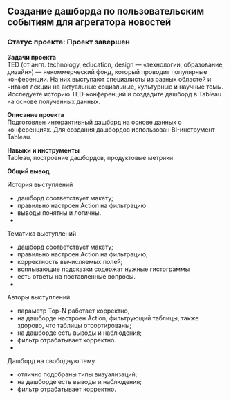 ## Создание дашборда по пользовательским событиям для агрегатора новостей

### **Статус проекта**: Проект завершен 

**Задачи проекта**   
TED (от англ. technology, education, design — «технологии, образование, дизайн») — некоммерческий фонд, который проводит популярные конференции. На них выступают специалисты из разных областей и читают лекции на актуальные социальные, культурные и научные темы. Исследуете историю TED-конференций и создадите дашборд в Tableau на основе полученных данных.

**Описание проекта**   
Подготовлен интерактивный дашборд на основе данных о конференциях. Для создания дашбордов использован BI-инструмент Tableau.

**Навыки и инструменты**   
Tableau, построение дашбордов, продуктовые метрики

**Общий вывод**   

История выступлений
- дашборд соответствует макету;
- правильно настроен Action на фильтрацию
- выводы понятны и логичны.
- 
Тематика выступлений
- дашборд соответствует макету;
- правильно настроен Action на фильтрацию;
- корректность вычисляемых полей;
- всплывающие подсказки содержат нужные гистограммы
- есть ответы на поставленные вопросы.
- 
Авторы выступлений
- параметр Top-N работает корректно,
- на дашборде настроен Action, фильтрующий таблицы, также здорово, что таблицы отсортированы;
- на дашборде есть выводы и наблюдения;
- фильтр отрабатывает корректно.
- 
Дашборд на свободную тему
- отлично подобраны типы визуализаций;
- на дашборде есть выводы и наблюдения;
- фильтр отрабатывает корректно.

